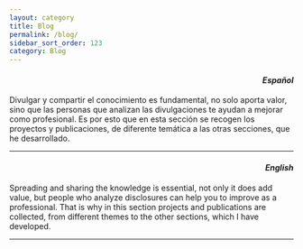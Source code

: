```yaml
---
layout: category
title: Blog
permalink: /blog/
sidebar_sort_order: 123
category: Blog
---
```


<h4 align="right"><i>Español</i></h4>

Divulgar y compartir el conocimiento es fundamental, no solo aporta valor, sino que las personas que analizan las divulgaciones te ayudan a mejorar como profesional. Es por esto que en esta sección se recogen los proyectos y publicaciones, de diferente temática a las otras secciones, que he desarrollado.

---
<h4 align="right"><i>English</i></h4>

Spreading and sharing the knowledge is essential, not only it does add value, but people who analyze disclosures can help you to improve as a professional. That is why in this section projects and publications are collected, from different themes to the other sections, which I have developed.

---

